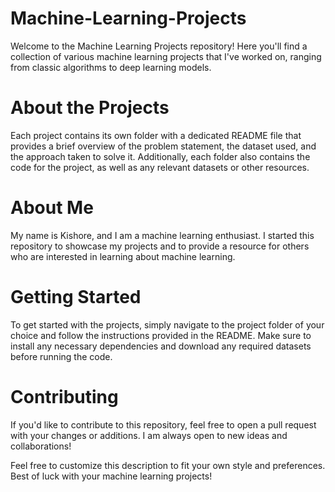 # Machine-Learning-Projects
Welcome to the Machine Learning Projects repository! Here you'll find a collection of various machine learning projects that I've worked on, ranging from classic algorithms to deep learning models.

# About the Projects
Each project contains its own folder with a dedicated README file that provides a brief overview of the problem statement, the dataset used, and the approach taken to solve it. Additionally, each folder also contains the code for the project, as well as any relevant datasets or other resources.

# About Me
My name is Kishore, and I am a machine learning enthusiast. I started this repository to showcase my projects and to provide a resource for others who are interested in learning about machine learning.

# Getting Started
To get started with the projects, simply navigate to the project folder of your choice and follow the instructions provided in the README. Make sure to install any necessary dependencies and download any required datasets before running the code.

# Contributing
If you'd like to contribute to this repository, feel free to open a pull request with your changes or additions. I am always open to new ideas and collaborations!

Feel free to customize this description to fit your own style and preferences. Best of luck with your machine learning projects!
